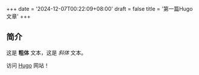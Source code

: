 +++
date = '2024-12-07T00:22:09+08:00'
draft = false
title = '第一篇Hugo文章'
+++

## 简介

这是 **粗体** 文本，这是 *斜体* 文本。

访问 [Hugo](https://gohugo.io) 网站！
